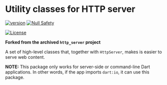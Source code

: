 # Utility classes for HTTP server

[![version](https://img.shields.io/badge/pub-v2.0.1-brightgreen)](https://pub.dartlang.org/packages/belatuk_http_server)
[![Null Safety](https://img.shields.io/badge/null-safety-brightgreen)](https://dart.dev/null-safety)

[![License](https://img.shields.io/github/license/dukefirehawk/angel)](https://github.com/dukefirehawk/belatuk_http_server/tree/master/LICENSE)

**Forked from the archived `http_server` project**

A set of high-level classes that, together with `HttpServer`, makes is easier to serve web content.

**NOTE:** This package only works for server-side or command-line Dart
applications. In other words, if the app imports `dart:io`, it can use this
package.
